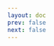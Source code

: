 ```yaml
---
layout: doc
prev: false
next: false
---
```


<CustomItemBox :item="{
  name: '《现代史》',
  icon: '/wiki/item/book_c_01.png',
  type: '书籍',
  description: '',
  params: {
    stack: 1,
    durability: -1 
  },
  obtain: {
    found: [],
    npc: [],
    shop: [],
    gardening: []
  }
}" />
